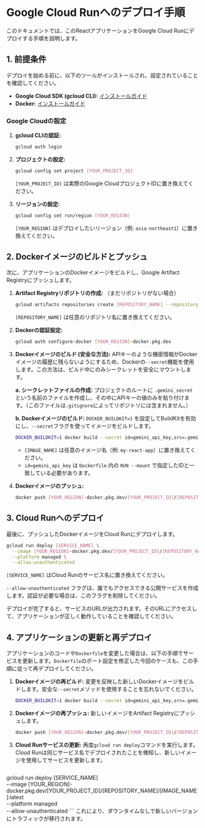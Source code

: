 # Google Cloud Runへのデプロイ手順

このドキュメントでは、このReactアプリケーションをGoogle Cloud Runにデプロイする手順を説明します。

## 1. 前提条件

デプロイを始める前に、以下のツールがインストールされ、設定されていることを確認してください。

*   **Google Cloud SDK (gcloud CLI):** [インストールガイド](https://cloud.google.com/sdk/docs/install)
*   **Docker:** [インストールガイド](https://docs.docker.com/get-docker/)

### Google Cloudの設定

1.  **gcloud CLIの認証:**
    ```bash
    gcloud auth login
    ```

2.  **プロジェクトの設定:**
    ```bash
    gcloud config set project [YOUR_PROJECT_ID]
    ```
    `[YOUR_PROJECT_ID]` は実際のGoogle CloudプロジェクトIDに置き換えてください。

3.  **リージョンの設定:**
    ```bash
    gcloud config set run/region [YOUR_REGION]
    ```
    `[YOUR_REGION]` はデプロイしたいリージョン（例: `asia-northeast1`）に置き換えてください。

## 2. Dockerイメージのビルドとプッシュ

次に、アプリケーションのDockerイメージをビルドし、Google Artifact Registryにプッシュします。

1.  **Artifact Registryリポジトリの作成:**
    （まだリポジトリがない場合）
    ```bash
    gcloud artifacts repositories create [REPOSITORY_NAME] --repository-format=docker --location=[YOUR_REGION]
    ```
    `[REPOSITORY_NAME]` は任意のリポジトリ名に置き換えてください。

2.  **Dockerの認証設定:**
    ```bash
    gcloud auth configure-docker [YOUR_REGION]-docker.pkg.dev
    ```

3.  **Dockerイメージのビルド (安全な方法):**
    APIキーのような機密情報がDockerイメージの履歴に残らないようにするため、Dockerの`--secret`機能を使用します。この方法は、ビルド中にのみシークレットを安全にマウントします。

    **a. シークレットファイルの作成:**
    プロジェクトのルートに `.gemini_secret` という名前のファイルを作成し、その中にAPIキーの値のみを貼り付けます。（このファイルは`.gitignore`によってリポジトリには含まれません。）

    **b. Dockerイメージのビルド:**
    `DOCKER_BUILDKIT=1` を設定してBuildKitを有効にし、`--secret`フラグを使ってイメージをビルドします。

    ```bash
    DOCKER_BUILDKIT=1 docker build --secret id=gemini_api_key,src=.gemini_secret -t [YOUR_REGION]-docker.pkg.dev/[YOUR_PROJECT_ID]/[REPOSITORY_NAME]/[IMAGE_NAME]:latest .
    ```
    - `[IMAGE_NAME]` は任意のイメージ名（例: `my-react-app`）に置き換えてください。
    - `id=gemini_api_key` は `Dockerfile` 内の `RUN --mount` で指定したIDと一致している必要があります。

4.  **Dockerイメージのプッシュ:**
    ```bash
    docker push [YOUR_REGION]-docker.pkg.dev/[YOUR_PROJECT_ID]/[REPOSITORY_NAME]/[IMAGE_NAME]:latest
    ```

## 3. Cloud Runへのデプロイ

最後に、プッシュしたDockerイメージをCloud Runにデプロイします。

```bash
gcloud run deploy [SERVICE_NAME] \
  --image [YOUR_REGION]-docker.pkg.dev/[YOUR_PROJECT_ID]/[REPOSITORY_NAME]/[IMAGE_NAME]:latest \
  --platform managed \
  --allow-unauthenticated
```
`[SERVICE_NAME]` はCloud Runのサービス名に置き換えてください。

`--allow-unauthenticated` フラグは、誰でもアクセスできる公開サービスを作成します。認証が必要な場合は、このフラグを削除してください。

デプロイが完了すると、サービスのURLが出力されます。そのURLにアクセスして、アプリケーションが正しく動作していることを確認してください。

## 4. アプリケーションの更新と再デプロイ

アプリケーションのコードや`Dockerfile`を変更した場合は、以下の手順でサービスを更新します。`Dockerfile`のポート設定を修正した今回のケースも、この手順に従って再デプロイしてください。

1.  **Dockerイメージの再ビルド:**
    変更を反映した新しいDockerイメージをビルドします。安全な`--secret`メソッドを使用することを忘れないでください。
    ```bash
    DOCKER_BUILDKIT=1 docker build --secret id=gemini_api_key,src=.gemini_secret -t [YOUR_REGION]-docker.pkg.dev/[YOUR_PROJECT_ID]/[REPOSITORY_NAME]/[IMAGE_NAME]:latest .
    ```

2.  **Dockerイメージの再プッシュ:**
    新しいイメージをArtifact Registryにプッシュします。
    ```bash
    docker push [YOUR_REGION]-docker.pkg.dev/[YOUR_PROJECT_ID]/[REPOSITORY_NAME]/[IMAGE_NAME]:latest
    ```

3.  **Cloud Runサービスの更新:**
    再度`gcloud run deploy`コマンドを実行します。Cloud Runは同じサービス名でデプロイされたことを検知し、新しいイメージを使用してサービスを更新します。
    ```bash
gcloud run deploy [SERVICE_NAME] \
      --image [YOUR_REGION]-docker.pkg.dev/[YOUR_PROJECT_ID]/[REPOSITORY_NAME]/[IMAGE_NAME]:latest \
      --platform managed \
      --allow-unauthenticated
    ```
    これにより、ダウンタイムなしで新しいバージョンにトラフィックが移行されます。
